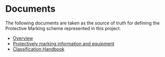 # Documents

The following documents are taken as the source of truth for defining the Protective Marking scheme represented in this
project.

* [Overview](./Overview/README.md)
* [Protectively marking information and equipment](./ApplyMarkings/README.md)
* [Classification Handbook](./ClassificationHandbook/README.md)
